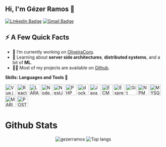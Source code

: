 ## Hi, I'm Gézer Ramos 🤙

[![Linkedin Badge](https://img.shields.io/badge/-LinkedIn-blue?style=flat-square&logo=Linkedin&logoColor=white&link=https://www.linkedin.com/in/gezer-ramos-a87538127/)](https://www.linkedin.com/in/gezer-ramos-a87538127/) 
[![Gmail Badge](https://img.shields.io/badge/-Gmail-c14438?style=flat-square&logo=Gmail&logoColor=white&link=mailto:gezerramo@gmail.com)](mailto:gezerramo@gmail.com) 

<h2>⚡️ A Few Quick Facts</h2>
<ul>
<li>🔭 I’m currently working on <a href="https://www.oliveiracorp.com.br">OliveiraCorp</a>.</li>
<li>🧐 Learning about <strong>server side architectures</strong>, <strong>distributed systems</strong>, and a bit of <strong>ML</strong>.</li>
<li>👨‍💻 Most of my projects are available on <a href="https://github.com/gezerramos?tab=repositories">Github</a>.</li>
<!-- <li>📙 Check out my <a href="">resume</a>.</li> -->
</ul>

**Skills: Languages and Tools 🚀**

<a href="https://vuejs.org/" title="Vue.js"><img src="https://github.com/tomchen/stack-icons/blob/master/logos/vue.svg" alt="Vue.js" width="35px" height="35px"></a>
<a href="https://react.dev" title="React"><img src="https://github.com/tomchen/stack-icons/blob/master/logos/react.svg" alt="React" width="35px" height="35px"></a>
<a href="https://laravel.com/" title="LARAVEL"><img src="https://github.com/tomchen/stack-icons/blob/master/logos/laravel.svg" alt="LARAVEL" width="35px" height="35px"></a>
<a href="https://nodejs.org/" title="Node.js"><img src="https://github.com/tomchen/stack-icons/blob/master/logos/nodejs-icon.svg" alt="Node.js" width="35px" height="35px"></a>
<a href="https://nestjs.com/" title="NestJs"><img src="https://github.com/tomchen/stack-icons/blob/master/logos/nestjs.svg" alt="NestJs" width="35px" height="35px"></a>
<a href="https://php.net/" title="PHP"><img src="https://github.com/tomchen/stack-icons/blob/master/logos/php.svg" alt="PHP" width="35px" height="35px"></a>
<a href="https://www.docker.com/" title="docker"><img src="https://github.com/tomchen/stack-icons/blob/master/logos/docker-icon.svg" alt="docker" width="35px" height="35px"></a>
<a href="https://developer.mozilla.org/en-US/docs/Web/JavaScript" title="JavaScript"><img src="https://github.com/tomchen/stack-icons/blob/master/logos/javascript.svg" alt="JavaScript" width="35px" height="35px"></a>
<a href="https://tc39.es/ecma262/" title="ECMAScript 6"><img src="https://github.com/tomchen/stack-icons/blob/master/logos/es6.svg" alt="ECMAScript 6" width="35px" height="35px"></a>
<a href="https://expressjs.com/" title="Express"><img src="https://github.com/tomchen/stack-icons/blob/master/logos/express.svg" alt="Express" width="35px" height="35px"></a>
<a href="https://git-scm.com/" title="Git"><img src="https://github.com/tomchen/stack-icons/blob/master/logos/git-icon.svg" alt="Git" width="35px" height="35px"></a>
<a href="https://www.npmjs.com/" title="NPM"><img src="https://github.com/tomchen/stack-icons/blob/master/logos/npm.svg" alt="NPM" width="35px" height="35px"></a>
<a href="https://www.mysql.com/" title="MYSQL"><img src="https://github.com/tomchen/stack-icons/blob/master/logos/mysql.svg" alt="MYSQL" width="35px" height="35px"></a>
<a href="https://mariadb.org/" title="MARIADB"><img src="https://github.com/tomchen/stack-icons/blob/master/logos/mariadb-icon.svg" alt="MARIDB" width="35px" height="35px"></a>
<a href="https://www.postgresql.org/" title="POSTGRESSQL"><img src="https://github.com/tomchen/stack-icons/blob/master/logos/postgresql.svg" alt="POSTGRESSQL" width="35px" height="35px"></a>



# Github Stats
<p align="center">
  <img src="https://github-readme-stats.vercel.app/api?username=gezerramos&show_icons=true&title_color=121214&icon_color=00d9ff&text_color=121214&bg_color=ffffff" alt="gezerramos" />
    <img src="https://github-readme-stats.vercel.app/api/top-langs/?username=gezerramos&layout=compact&show_icons=true&title_color=121214&icon_color=00d9ff&text_color=121214&bg_color=ffffff" alt="Top langs" />
</p>
